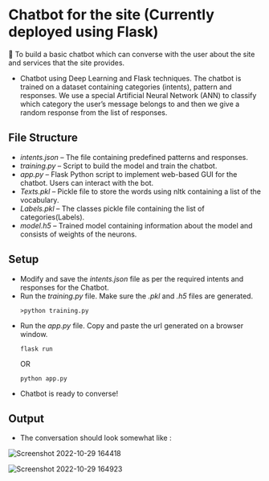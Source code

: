 # Chatbot for the site (Currently deployed using Flask)

:dart: To build a basic chatbot which can converse with the user about the site and services that the site provides.

* Chatbot using Deep Learning and Flask techniques. The chatbot is trained on a dataset containing categories (intents), pattern and responses. We use a special Artificial Neural Network (ANN) to classify which category the user’s message belongs to and then we give a random response from the list of responses.

## File Structure

* *intents.json* – The file containing predefined patterns and responses.
* *training.py* – Script to build the model and train the chatbot.
* *app.py* – Flask Python script to implement web-based GUI for the chatbot. Users can interact with the bot.
* *Texts.pkl* – Pickle file to store the words using nltk containing a list of the vocabulary.
* *Labels.pkl* – The classes pickle file containing the list of categories(Labels).
* *model.h5* – Trained model containing information about the model and consists of weights of the neurons.

## Setup

* Modify and save the *intents.json* file as per the required intents and responses for the Chatbot.
* Run the *training.py* file. Make sure the *.pkl* and *.h5* files are generated.
  ```
  >python training.py
  ```
* Run the *app.py* file. Copy and paste the url generated on a browser window.
  ```
  flask run
  ```
  OR
  ```
  python app.py
  ```
* Chatbot is ready to converse!

## Output

* The conversation should look somewhat like :

![Screenshot 2022-10-29 164418](https://user-images.githubusercontent.com/86421205/198829695-6f6e9841-16f5-4294-a9d8-b5f977262f65.png)

![Screenshot 2022-10-29 164923](https://user-images.githubusercontent.com/86421205/198829706-3f23b90b-1a82-46a0-a42d-cf373bbbfe5a.png)
